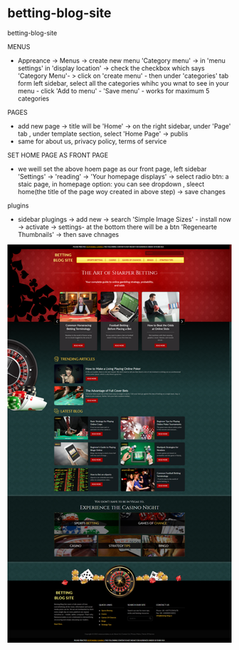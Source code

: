 # betting-blog-site
betting-blog-site


MENUS
- Appreance -> Menus -> create new menu 'Category menu' -> in 'menu settings' in 'display location' -> check the checkbox which says 'Category Menu'- > click on 'create menu' - then under 'categories' tab form left sidebar, select all the categories whihc you wnat to see in your menu - click 'Add to menu' - 'Save menu' - works for maximum 5 categories


PAGES
- add new page -> title will be 'Home' -> on the right sidebar, under 'Page' tab , under template section, select 'Home Page' -> publis
- same for about us, privacy policy, terms of service

SET HOME PAGE AS FRONT PAGE
- we weill set the above hoem page as our front page, left sidebar 'Settings' -> 'reading' -> 'Your homepage displays' -> select radio btn: a staic page, in homepage option: you can see dropdown , sleect home(the title of the page woy created in above step) -> save changes



plugins
- sidebar plugings -> add new -> search 'Simple Image Sizes' - install now -> activate -> settings- at the bottom there will be a btn 'Regenearte Thumbnails' -> then save chnages


<img alt="Home Page" src="images/home.png">
<!-- <img alt="Home Page" src="images/featured.png">
<img alt="Home Page" src="images/listing.png">
<img alt="Home Page" src="images/detail.png"> -->


